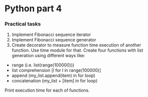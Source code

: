 # Python part 4

### Practical tasks

1. Implement Fibonacci sequence iterator
2. Implement Fibonacci sequence generator
3. Create decorator to measure function time execution of another function. Use time module for that. Create four
   functions with list generation using different ways like:

- range (i.e. list(range(100000)))
- list comprehension [l for l in range(100000)]
- append (my_list.append(item) in for loop)
- concatenation (my_list + [item] in for loop)

Print execution time for each of functions.